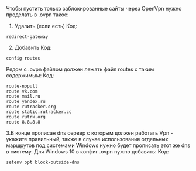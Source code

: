 Чтобы пустить только заблокированные сайты через OpenVpn нужно проделать в .ovpn такое:
1. Удалить (если есть)
Код:
```
redirect-gateway
```


2. Добавить
Код:
```
config routes
```
Рядом с .ovpn файлом должен лежать файл routes с таким содержимым:
Код:
```
route-nopull
route vk.com
route mail.ru
route yandex.ru
route rutracker.org
route static.rutracker.cc
route rutrk.org
route 8.8.8.8
```
3.В конце прописан dns сервер с которым должен работать Vpn - укажите правильный, также в случае использования отдельных маршрутов под системами Windows нужно будет прописать этот же dns в систему.
Для Windows 10 в конфиг .ovpn нужно добавить:
Код:
```
setenv opt block-outside-dns
```
